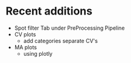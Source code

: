 # Recent additions 

- Spot filter Tab under PreProcessing Pipeline
- CV plots 
	- add categories separate CV's
- MA plots
	- using plotly
